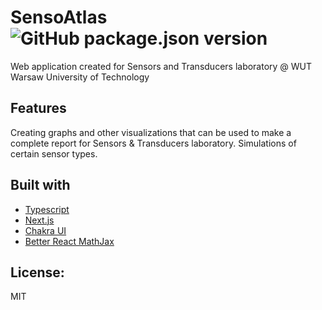 # SensoAtlas ![GitHub package.json version](https://img.shields.io/github/package-json/v/utbrott/sensolab?style=flat-square)

Web application created for Sensors and Transducers laboratory
@ WUT Warsaw University of Technology

## Features

Creating graphs and other visualizations that can be used to make a complete
report for Sensors & Transducers laboratory. Simulations of certain sensor types.

## Built with

- [Typescript](https://www.typescriptlang.org/)
- [Next.js](https://nextjs.org/)
- [Chakra UI](https://chakra-ui.com/)
- [Better React MathJax](https://github.com/fast-reflexes/better-react-mathjax)

## License:

MIT
